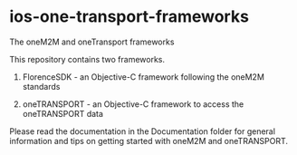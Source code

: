 # ios-one-transport-frameworks
The oneM2M and oneTransport frameworks

This repository contains two frameworks.

1. FlorenceSDK - an Objective-C framework following the oneM2M standards

2. oneTRANSPORT - an Objective-C framework to access the oneTRANSPORT data

Please read the documentation in the Documentation folder for general information and tips on getting started with oneM2M and oneTRANSPORT.
